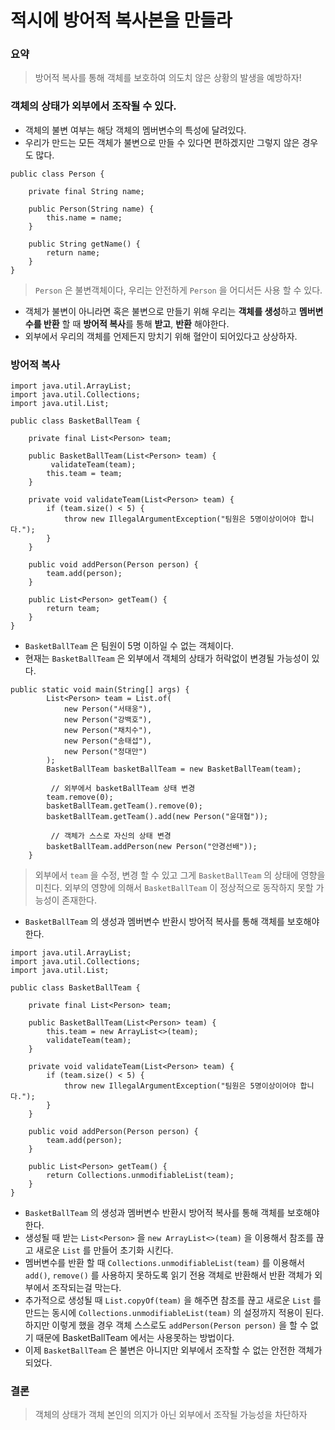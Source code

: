 # 적시에 방어적 복사본을 만들라
### 요약
>방어적 복사를 통해 객체를 보호하여 의도치 않은 상황의 발생을 예방하자!

### 객체의 상태가 외부에서 조작될 수 있다.
- 객체의 불변 여부는 해당 객체의 멤버변수의 특성에 달려있다.
- 우리가 만드는 모든 객체가 불변으로 만들 수 있다면 편하겠지만 그렇지 않은 경우도 많다.

```
public class Person {

    private final String name;

    public Person(String name) {
        this.name = name;
    }

    public String getName() {
        return name;
    }
}
```
> `Person` 은 불변객체이다, 우리는 안전하게 `Person` 을 어디서든 사용 할 수 있다.

- 객체가 불변이 아니라면 혹은 불변으로 만들기 위해 우리는 **객체를 생성**하고 **멤버변수를 반환** 할 때 **방어적 복사**를 통해 **받고**, **반환** 해야한다.
- 외부에서 우리의 객체를 언제든지 망치기 위해 혈안이 되어있다고 상상하자.

### 방어적 복사
```
import java.util.ArrayList;
import java.util.Collections;
import java.util.List;

public class BasketBallTeam {

    private final List<Person> team;

    public BasketBallTeam(List<Person> team) {
		 validateTeam(team);
        this.team = team;
    }

    private void validateTeam(List<Person> team) {
        if (team.size() < 5) {
            throw new IllegalArgumentException("팀원은 5명이상이어야 합니다.");
        }
    }

    public void addPerson(Person person) {
        team.add(person);
    }

    public List<Person> getTeam() {
        return team;
    }
}
```

- `BasketBallTeam` 은 팀원이 5명 이하일 수 없는 객체이다.
- 현재는 `BasketBallTeam` 은 외부에서 객체의 상태가 허락없이 변경될 가능성이 있다.

```
public static void main(String[] args) {
        List<Person> team = List.of(
            new Person("서태웅"),
            new Person("강백호"),
            new Person("채치수"),
            new Person("송태섭"),
            new Person("정대만")
        );
        BasketBallTeam basketBallTeam = new BasketBallTeam(team);

		 // 외부에서 basketBallTeam 상태 변경
        team.remove(0);
        basketBallTeam.getTeam().remove(0); 
        basketBallTeam.getTeam().add(new Person("윤대협"));

		 // 객체가 스스로 자신의 상태 변경
        basketBallTeam.addPerson(new Person("안경선배"));
    }
```
>외부에서 `team` 을 수정, 변경 할 수 있고 그게 `BasketBallTeam` 의 상태에 영향을 미친다.
>외부의 영향에 의해서 `BasketBallTeam` 이 정상적으로 동작하지 못할 가능성이 존재한다.

- `BasketBallTeam` 의 생성과 멤버변수 반환시 방어적 복사를 통해 객체를 보호해야한다.

```
import java.util.ArrayList;
import java.util.Collections;
import java.util.List;

public class BasketBallTeam {

    private final List<Person> team;

    public BasketBallTeam(List<Person> team) {
        this.team = new ArrayList<>(team);
        validateTeam(team);
    }

    private void validateTeam(List<Person> team) {
        if (team.size() < 5) {
            throw new IllegalArgumentException("팀원은 5명이상이어야 합니다.");
        }
    }

    public void addPerson(Person person) {
        team.add(person);
    }

    public List<Person> getTeam() {
        return Collections.unmodifiableList(team);
    }
}
```

- `BasketBallTeam` 의 생성과 멤버변수 반환시 방어적 복사를 통해 객체를 보호해야한다.
- 생성될 때 받는 `List<Person>` 을 `new ArrayList<>(team)` 을 이용해서 참조를 끊고 새로운 `List` 를 만들어 초기화 시킨다.
- 멤버변수를 반환 할 때 `Collections.unmodifiableList(team)` 를 이용해서 `add()`, `remove()` 를 사용하지 못하도록 읽기 전용 객체로 반환해서 반환 객체가 외부에서 조작되는걸 막는다.
- 추가적으로 생성될 때 `List.copyOf(team)` 을 해주면 참조를 끊고 새로운 `List` 를 만드는 동시에 `Collections.unmodifiableList(team)` 의 설정까지 적용이 된다. 하지만 이렇게 했을 경우 객체 스스로도 `addPerson(Person person)` 을 할 수 없기 때문에 BasketBallTeam 에서는 사용못하는 방법이다.
- 이제 `BasketBallTeam` 은 불변은 아니지만 외부에서 조작할 수 없는 안전한 객체가 되었다.

### 결론
>객체의 상태가 객체 본인의 의지가 아닌 외부에서 조작될 가능성을 차단하자
